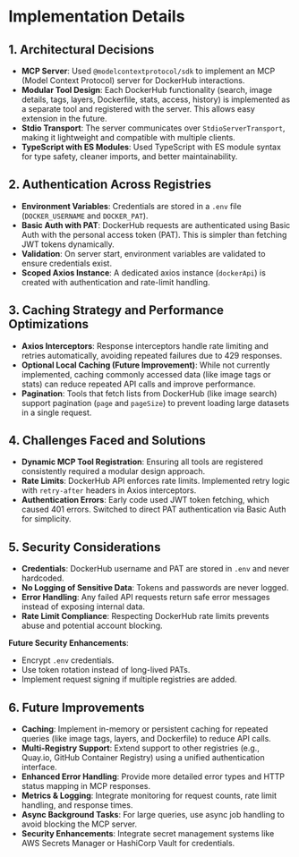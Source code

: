 # Implementation Details

## 1. Architectural Decisions

- **MCP Server**: Used `@modelcontextprotocol/sdk` to implement an MCP (Model Context Protocol) server for DockerHub interactions.  
- **Modular Tool Design**: Each DockerHub functionality (search, image details, tags, layers, Dockerfile, stats, access, history) is implemented as a separate tool and registered with the server. This allows easy extension in the future.  
- **Stdio Transport**: The server communicates over `StdioServerTransport`, making it lightweight and compatible with multiple clients.  
- **TypeScript with ES Modules**: Used TypeScript with ES module syntax for type safety, cleaner imports, and better maintainability.  

## 2. Authentication Across Registries

- **Environment Variables**: Credentials are stored in a `.env` file (`DOCKER_USERNAME` and `DOCKER_PAT`).  
- **Basic Auth with PAT**: DockerHub requests are authenticated using Basic Auth with the personal access token (PAT). This is simpler than fetching JWT tokens dynamically.  
- **Validation**: On server start, environment variables are validated to ensure credentials exist.  
- **Scoped Axios Instance**: A dedicated axios instance (`dockerApi`) is created with authentication and rate-limit handling.  

## 3. Caching Strategy and Performance Optimizations

- **Axios Interceptors**: Response interceptors handle rate limiting and retries automatically, avoiding repeated failures due to 429 responses.  
- **Optional Local Caching (Future Improvement)**: While not currently implemented, caching commonly accessed data (like image tags or stats) can reduce repeated API calls and improve performance.  
- **Pagination**: Tools that fetch lists from DockerHub (like image search) support pagination (`page` and `pageSize`) to prevent loading large datasets in a single request.  

## 4. Challenges Faced and Solutions

- **Dynamic MCP Tool Registration**: Ensuring all tools are registered consistently required a modular design approach.
- **Rate Limits**: DockerHub API enforces rate limits. Implemented retry logic with `retry-after` headers in Axios interceptors.  
- **Authentication Errors**: Early code used JWT token fetching, which caused 401 errors. Switched to direct PAT authentication via Basic Auth for simplicity.    

## 5. Security Considerations

- **Credentials**: DockerHub username and PAT are stored in `.env` and never hardcoded.  
- **No Logging of Sensitive Data**: Tokens and passwords are never logged.  
- **Error Handling**: Any failed API requests return safe error messages instead of exposing internal data.  
- **Rate Limit Compliance**: Respecting DockerHub rate limits prevents abuse and potential account blocking.  

**Future Security Enhancements**:  

- Encrypt `.env` credentials.  
- Use token rotation instead of long-lived PATs.  
- Implement request signing if multiple registries are added.  

## 6. Future Improvements

- **Caching**: Implement in-memory or persistent caching for repeated queries (like image tags, layers, and Dockerfile) to reduce API calls.  
- **Multi-Registry Support**: Extend support to other registries (e.g., Quay.io, GitHub Container Registry) using a unified authentication interface.  
- **Enhanced Error Handling**: Provide more detailed error types and HTTP status mapping in MCP responses.  
- **Metrics & Logging**: Integrate monitoring for request counts, rate limit handling, and response times.  
- **Async Background Tasks**: For large queries, use async job handling to avoid blocking the MCP server.  
- **Security Enhancements**: Integrate secret management systems like AWS Secrets Manager or HashiCorp Vault for credentials.  

